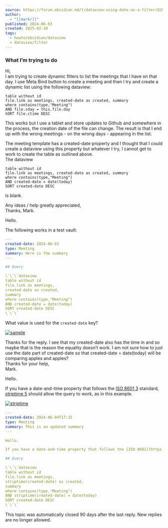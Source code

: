 ```yaml
---
source: https://forum.obsidian.md/t/dataview-using-date-as-a-filter/82943/4
author:
  - "[[markr]]"
published: 2024-06-03
created: 2025-02-10
tags:
  - howto/obsidian/dataview
  - dataview/filter
---
```

### What I’m trying to do

Hi,  
I am trying to create dynamic filters to list the meetings that I have on that day. I use Meta Bind button to create a meeting and then I try and create a dynamic list using the following dataview:

```dataview
table without id
file.link as meetings, created-date as created, summary
where contains(type,"Meeting")
AND file.cday = this.file.day
SORT file.ctime DESC
```

This works but I use a tablet and store updates to Github and somewhere in the process, the creation date of the file can change. The result is that I end up with the wrong meetings - on the wrong days - appearing in the list.

The meeting template has a created-date property and I thought that I could create a dataview using this property but whatever I try, I cannot get to work to create the table as outlined above.  
The dataview

```dataview
table without id
file.link as meetings, created-date as created, summary
where contains(type,"Meeting")
AND created-date = date(today)
SORT created-date DESC
```

is blank.

Any ideas / help greatly appreciated,  
Thanks, Mark.

Hello.

The following works in a test vault:

```yaml
---
created-date: 2024-06-03
type: Meeting
summary: Here is the summary
---

## Query

\`\`\`dataview
table without id
file.link as meetings,
created-date as created, 
summary
where contains(type,"Meeting")
AND created-date = date(today)
SORT created-date DESC
\`\`\`
```

What value is used for the `created-date` key?

[![sample](https://forum.obsidian.md/uploads/default/optimized/3X/0/d/0d1d6f2deff599b8b75602b46f0815834566e66d_2_690x261.jpeg)](https://forum.obsidian.md/uploads/default/original/3X/0/d/0d1d6f2deff599b8b75602b46f0815834566e66d.jpeg "sample")

Thanks for the reply. I see that my created-date also has the time in and so maybe that is the reason the equality doesn’t work. I am not sure how to just use the date part of created-date so that created-date = date(today) will be comparing apples and apples?  
Thanks for your help,  
Mark.

Hello.

If you have a date-and-time property that follows the [ISO 8601 3](https://en.wikipedia.org/wiki/ISO_8601) standard, [striptime 5](https://blacksmithgu.github.io/obsidian-dataview/reference/functions/#striptimedate) should allow the query to work, as in this example.

[![striptime](https://forum.obsidian.md/uploads/default/optimized/3X/1/6/1642c3518ea1219c06969ff4f37b34e80f0b74a2_2_690x415.jpeg)](https://forum.obsidian.md/uploads/default/original/3X/1/6/1642c3518ea1219c06969ff4f37b34e80f0b74a2.jpeg "striptime")

```yaml
---
created-date: 2024-06-04T17:15
type: Meeting
summary: This is an updated summary
---

Hello.

If you have a date-and-time property that follows the [ISO 8601](https://en.wikipedia.org/wiki/ISO_8601) standard, [striptime](https://blacksmithgu.github.io/obsidian-dataview/reference/functions/#striptimedate) should allow the query to work, as in this example.

## Query

\`\`\`dataview
table without id
file.link as meetings,
striptime(created-date) as created, 
summary
where contains(type,"Meeting")
AND striptime(created-date) = date(today)
SORT created-date DESC
\`\`\`
```

This topic was automatically closed 90 days after the last reply. New replies are no longer allowed.